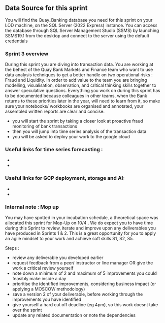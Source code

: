 ## Data Source for this sprint 

You will find the Quay_Banking database you need for this sprint on your LOD machine, on the SQL Server (2022 Express) instance. 
You can access the database through SQL Server Management Studio (SSMS) by launching SSMS19.1 from the desktop and connect to the server using the default credentials

### Sprint 3 overview 

During this sprint you are diving into transaction data. You are working at the behest of the Quay Bank Markets and Finance team who want to use data analysis techniques to get a better handle on two operational risks : Fraud and Liquidity.
In order to add value to the team you are bringing modelling, visualisation, observation, and critical thinking skills together to answer speculative questions. 
Everything you work on during this sprint has to be documented because colleagues in other teams, when the Bank returns to these priorities later in the year, will need to learn from it, so make sure your notebooks/ workbooks are organised and annotated, your assembled written reports are clear and concise. 

- you will start the sprint by taking a closer look at proactive fraud monitoring of bank transactions 
- then you will jump into time series analysis of the transaction data 
- you will be asked to deploy your work to the google cloud


### Useful links for time series forecasting : 
-  
-  

### Useful links for GCP deployment, storage and AI: 
- 
- 


### Internal note : Mop up 

You may have spotted in your incubation schedule, a theoretical space was allocated this sprint for Mop-Up on 10/4 . 
We do expect you to have time during this Sprint to review, iterate and improve upon any deliverables you have produced in Sprints 1 & 2. 
This is a great opportunity for you to apply an agile mindset to your work and achieve soft skills S1, S2, S5.  

Steps : 
- review any deliverable you developed earlier 
- request feedback from a peer/ instructor or line manager OR give the work a critical review yourself 
- note down a minimum of 2 and maximum of 5 improvements you could feasibly make inside a day 
- prioritise the identified improvements, considering business impact (or applying a MOSCOW methodology) 
- save a version 2 of your deliverable, before working through the improvements you have identified
- give yourself a hard cut off deadline (eg 4pm), so this work doesnt take over the sprint
- update any related documentation or note the dependencies 

